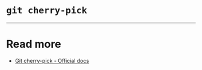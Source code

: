 # `git cherry-pick`


---

# Read more
- [Git cherry-pick - Official docs](https://git-scm.com/docs/git-cherry-pick)
